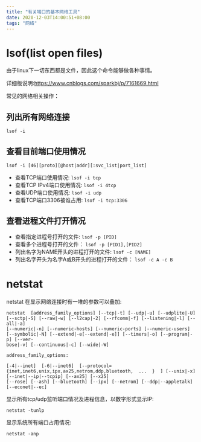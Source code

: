 ```yaml
---
title: "有关端口的基本网络工具"
date: 2020-12-03T14:00:51+08:00
tags: "网络"
---
```


# lsof(list open files)

由于linux下一切东西都是文件，因此这个命令能够做各种事情。

详细版说明:https://www.cnblogs.com/sparkbj/p/7161669.html

常见的网络相关操作：

## 列出所有网络连接

```lsof -i```

## 查看目前端口使用情况

`lsof -i [46][proto][@host|addr][:svc_list|port_list]`

* 查看TCP端口使用情况: `lsof -i tcp`
* 查看TCP IPv4端口使用情况: `lsof -i 4tcp`
* 查看UDP端口使用情况: `lsof -i udp`
* 查看TCP端口3306被谁占用: `lsof -i tcp:3306`

## 查看进程文件打开情况

* 查看指定进程号打开的文件: `lsof -p [PID]`
* 查看多个进程号打开的文件： `lsof -p [PID1],[PID2]`
* 列出名字为NAME开头的进程打开的文件: `lsof -c [NAME]`
* 列出名字开头为名字A或B开头的进程打开的文件： `lsof -c A -c B`

# netstat

netstat 在显示网络连接时有一堆的参数可以叠加:

```
netstat  [address_family_options] [--tcp|-t] [--udp|-u] [--udplite|-U] [--sctp|-S] [--raw|-w] [--l2cap|-2] [--rfcomm|-f] [--listening|-l] [--all|-a]
[--numeric|-n] [--numeric-hosts] [--numeric-ports] [--numeric-users] [--symbolic|-N] [--extend|-e[--extend|-e]] [--timers|-o] [--program|-p] [--ver‐
bose|-v] [--continuous|-c] [--wide|-W]

address_family_options:

[-4|--inet]  [-6|--inet6]  [--protocol={inet,inet6,unix,ipx,ax25,netrom,ddp,bluetooth,  ...  }  ] [--unix|-x] [--inet|--ip|--tcpip] [--ax25] [--x25]
[--rose] [--ash] [--bluetooth] [--ipx] [--netrom] [--ddp|--appletalk] [--econet|--ec]

```

显示所有tcp/udp监听端口情况及进程信息，以数字形式显示IP:

```
netstat -tunlp
```

显示系统所有端口占用情况:

```
netstat -anp
```


